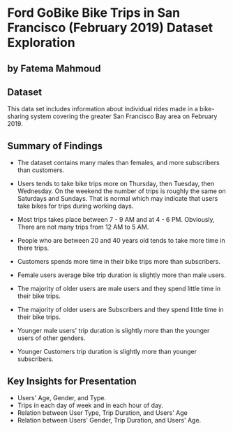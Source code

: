 # Ford GoBike Bike Trips in San Francisco (February 2019) Dataset Exploration
## by Fatema Mahmoud


## Dataset

This data set includes information about individual rides made in a bike-sharing system covering the greater San Francisco Bay area on February 2019.

## Summary of Findings

- The dataset contains many males than females, and more subscribers than customers.
- Users tends to take bike trips more on Thursday, then Tuesday, then Wednesday. On the weekend the number of trips is roughly the same on Saturdays and Sundays. That is normal which may indicate that users take bikes for trips during working days.
- Most trips takes place between 7 - 9 AM and at 4 - 6 PM. Obviously, There are not many trips from 12 AM to 5 AM.

- People who are between 20 and 40 years old tends to take more time in there trips.
- Customers spends more time in their bike trips more than subscribers.
- Female users average bike trip duration is slightly more than male users.

- The majority of older users are male users and they spend little time in their bike trips.
- The majority of older users are Subscribers and they spend little time in their bike trips.
- Younger male users' trip duration is slightly more than the younger users of other genders.
- Younger Customers trip duration is slightly more than younger subscribers.


## Key Insights for Presentation

- Users' Age, Gender, and Type.
- Trips in each day of week and in each hour of day.
- Relation between User Type, Trip Duration, and Users' Age
- Relation between Users' Gender, Trip Duration, and Users' Age.